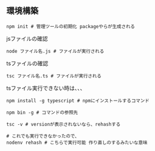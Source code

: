 ## 環境構築
```
npm init # 管理ツールの初期化 packageやらが生成される
```

jsファイルの確認
```
node ファイル名.js # ファイルが実行される
```

tsファイルの確認
```
tsc ファイル名.ts # ファイルが実行される
```
tsファイル実行できない時は、、、
```
npm install -g typescript # npmにインストールするコマンド

npm bin -g # コマンドの参照先

tsc -v # versionが表示されないなら、rehashする

# これでも実行できなかったので、
nodenv rehash # こちらで実行可能 作り直しのするみたいな意味
```